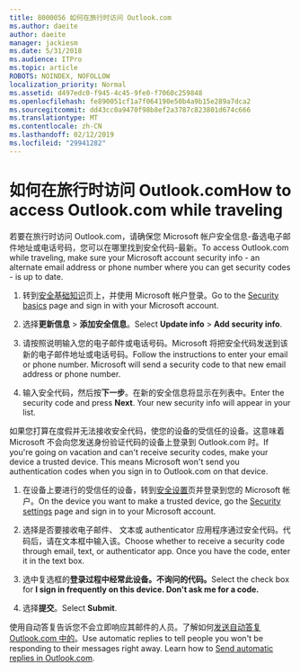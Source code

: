 ```yaml
---
title: 8000056 如何在旅行时访问 Outlook.com
ms.author: daeite
author: daeite
manager: jackiesm
ms.date: 5/31/2018
ms.audience: ITPro
ms.topic: article
ROBOTS: NOINDEX, NOFOLLOW
localization_priority: Normal
ms.assetid: d497edc0-f945-4c45-9fe0-f7060c259848
ms.openlocfilehash: fe890051cf1a7f064190e50b4a9b15e289a7dca2
ms.sourcegitcommit: dd43cc0a9470f98b8ef2a3787c823801d674c666
ms.translationtype: MT
ms.contentlocale: zh-CN
ms.lasthandoff: 02/12/2019
ms.locfileid: "29941282"
---
```

# <a name="how-to-access-outlookcom-while-traveling"></a><span data-ttu-id="62144-102">如何在旅行时访问 Outlook.com</span><span class="sxs-lookup"><span data-stu-id="62144-102">How to access Outlook.com while traveling</span></span>

<span data-ttu-id="62144-103">若要在旅行时访问 Outlook.com，请确保您 Microsoft 帐户安全信息-备选电子邮件地址或电话号码，您可以在哪里找到安全代码-最新。</span><span class="sxs-lookup"><span data-stu-id="62144-103">To access Outlook.com while traveling, make sure your Microsoft account security info - an alternate email address or phone number where you can get security codes - is up to date.</span></span>
  
1. <span data-ttu-id="62144-104">转到[安全基础知识](https://go.microsoft.com/fwlink/p/?linkid=842325)页上，并使用 Microsoft 帐户登录。</span><span class="sxs-lookup"><span data-stu-id="62144-104">Go to the [Security basics](https://go.microsoft.com/fwlink/p/?linkid=842325) page and sign in with your Microsoft account.</span></span> 
    
2. <span data-ttu-id="62144-105">选择**更新信息** \> **添加安全信息**。</span><span class="sxs-lookup"><span data-stu-id="62144-105">Select **Update info** \> **Add security info**.</span></span> 
    
3. <span data-ttu-id="62144-p101">请按照说明输入您的电子邮件或电话号码。Microsoft 将把安全代码发送到该新的电子邮件地址或电话号码。</span><span class="sxs-lookup"><span data-stu-id="62144-p101">Follow the instructions to enter your email or phone number. Microsoft will send a security code to that new email address or phone number.</span></span>
    
4. <span data-ttu-id="62144-p102">输入安全代码，然后按**下一步**。在新的安全信息将显示在列表中。</span><span class="sxs-lookup"><span data-stu-id="62144-p102">Enter the security code and press **Next**. Your new security info will appear in your list.</span></span> 
    
<span data-ttu-id="62144-p103">如果您打算在度假并无法接收安全代码，使您的设备的受信任的设备。这意味着 Microsoft 不会向您发送身份验证代码的设备上登录到 Outlook.com 时。</span><span class="sxs-lookup"><span data-stu-id="62144-p103">If you're going on vacation and can't receive security codes, make your device a trusted device. This means Microsoft won't send you authentication codes when you sign in to Outlook.com on that device.</span></span>
  
1. <span data-ttu-id="62144-112">在设备上要进行的受信任的设备，转到[安全设置](https://go.microsoft.com/fwlink/p/?linkid=2002000&amp;clcid=0x409)页并登录到您的 Microsoft 帐户。</span><span class="sxs-lookup"><span data-stu-id="62144-112">On the device you want to make a trusted device, go the [Security settings](https://go.microsoft.com/fwlink/p/?linkid=2002000&amp;clcid=0x409) page and sign in to your Microsoft account.</span></span> 
    
2. <span data-ttu-id="62144-p104">选择是否要接收电子邮件、 文本或 authenticator 应用程序通过安全代码。代码后，请在文本框中输入该。</span><span class="sxs-lookup"><span data-stu-id="62144-p104">Choose whether to receive a security code through email, text, or authenticator app. Once you have the code, enter it in the text box.</span></span>
    
3. <span data-ttu-id="62144-115">选中复选框的**登录过程中经常此设备。不询问的代码。**</span><span class="sxs-lookup"><span data-stu-id="62144-115">Select the check box for **I sign in frequently on this device. Don't ask me for a code.**</span></span>
    
4. <span data-ttu-id="62144-116">选择**提交**。</span><span class="sxs-lookup"><span data-stu-id="62144-116">Select **Submit**.</span></span> 
    
<span data-ttu-id="62144-p105">使用自动答复告诉您不会立即响应其邮件的人员。了解如何[发送自动答复 Outlook.com 中的](https://go.microsoft.com/fwlink/p/?linkid=2002100&amp;clcid=0x409)。</span><span class="sxs-lookup"><span data-stu-id="62144-p105">Use automatic replies to tell people you won't be responding to their messages right away. Learn how to [Send automatic replies in Outlook.com](https://go.microsoft.com/fwlink/p/?linkid=2002100&amp;clcid=0x409).</span></span>
  

